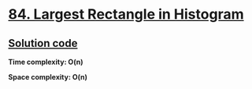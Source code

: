 # [84. Largest Rectangle in Histogram](https://leetcode.com/problems/largest-rectangle-in-histogram)

## [Solution code](https://github.com/alexengrig/leetcode/blob/main/src/main/java/dev/alexengrig/leetcode/_84_largest_rectangle_in_istogram/Solution.java)

**Time complexity: O(n)**

**Space complexity: O(n)**
